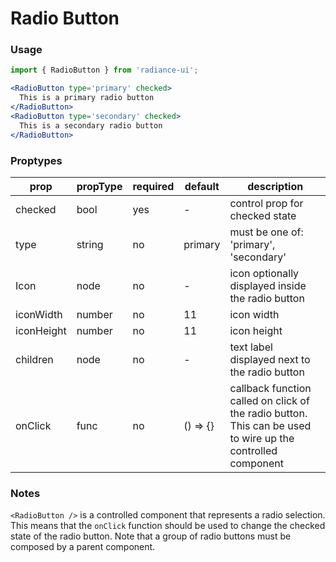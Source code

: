 # Radio Button
### Usage

```jsx
import { RadioButton } from 'radiance-ui';

<RadioButton type='primary' checked>
  This is a primary radio button
</RadioButton>
<RadioButton type='secondary' checked>
  This is a secondary radio button
</RadioButton>
```

<!-- STORY -->

### Proptypes
| prop      | propType           | required | default | description                                                                                                                  |
|-----------|--------------------|----------|---------|------------------------------------------------------------------------------------------------------------------------------|
| checked   | bool               | yes      | -       | control prop for checked state                                                                                               |
| type      | string             | no       | primary | must be one of: 'primary', 'secondary'                                                                                       |
| Icon      | node               | no       | -       | icon optionally displayed inside the radio button                                                                            |
| iconWidth | number             | no       | 11      | icon width                                                                                                                   |
| iconHeight| number             | no       | 11      | icon height                                                                                                                  |
| children  | node               | no       | -       | text label displayed next to the radio button                                                                                |
| onClick   | func               | no       | () => {}| callback function called on click of the radio button. This can be used to wire up the controlled component                  |

### Notes
`<RadioButton />` is a controlled component that represents a radio
selection. This means that the `onClick` function should be used to
change the checked state of the radio button. Note that a group of radio
buttons must be composed by a parent component.
